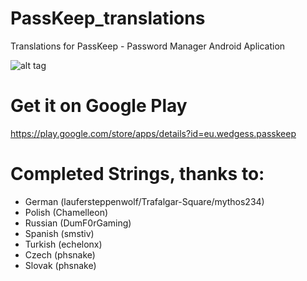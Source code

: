 # PassKeep_translations
Translations for PassKeep - Password Manager Android Aplication

![alt tag](http://i.imgur.com/2yOvTR9.jpg)

# Get it on Google Play
https://play.google.com/store/apps/details?id=eu.wedgess.passkeep


# Completed Strings, thanks to:
- German (laufersteppenwolf/Trafalgar-Square/mythos234)
- Polish (Chamelleon)
- Russian (DumF0rGaming)
- Spanish (smstiv)
- Turkish (echelonx)
- Czech (phsnake)
- Slovak (phsnake)
